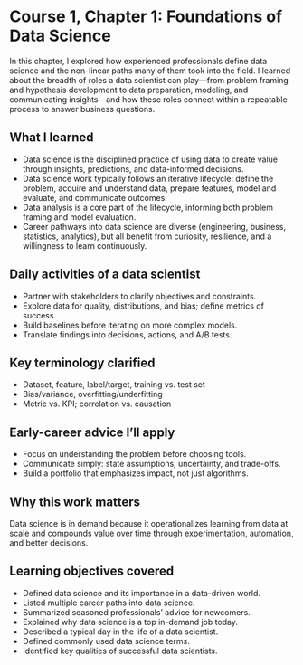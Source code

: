 # Course 1, Chapter 1: Foundations of Data Science

In this chapter, I explored how experienced professionals define data science and the non-linear paths many of them took into the field. I learned about the breadth of roles a data scientist can play—from problem framing and hypothesis development to data preparation, modeling, and communicating insights—and how these roles connect within a repeatable process to answer business questions.

## What I learned
- Data science is the disciplined practice of using data to create value through insights, predictions, and data-informed decisions.
- Data science work typically follows an iterative lifecycle: define the problem, acquire and understand data, prepare features, model and evaluate, and communicate outcomes.
- Data analysis is a core part of the lifecycle, informing both problem framing and model evaluation.
- Career pathways into data science are diverse (engineering, business, statistics, analytics), but all benefit from curiosity, resilience, and a willingness to learn continuously.

## Daily activities of a data scientist
- Partner with stakeholders to clarify objectives and constraints.
- Explore data for quality, distributions, and bias; define metrics of success.
- Build baselines before iterating on more complex models.
- Translate findings into decisions, actions, and A/B tests.

## Key terminology clarified
- Dataset, feature, label/target, training vs. test set
- Bias/variance, overfitting/underfitting
- Metric vs. KPI; correlation vs. causation

## Early-career advice I’ll apply
- Focus on understanding the problem before choosing tools.
- Communicate simply: state assumptions, uncertainty, and trade-offs.
- Build a portfolio that emphasizes impact, not just algorithms.

## Why this work matters
Data science is in demand because it operationalizes learning from data at scale and compounds value over time through experimentation, automation, and better decisions.

## Learning objectives covered
- Defined data science and its importance in a data-driven world.
- Listed multiple career paths into data science.
- Summarized seasoned professionals’ advice for newcomers.
- Explained why data science is a top in-demand job today.
- Described a typical day in the life of a data scientist.
- Defined commonly used data science terms.
- Identified key qualities of successful data scientists.
